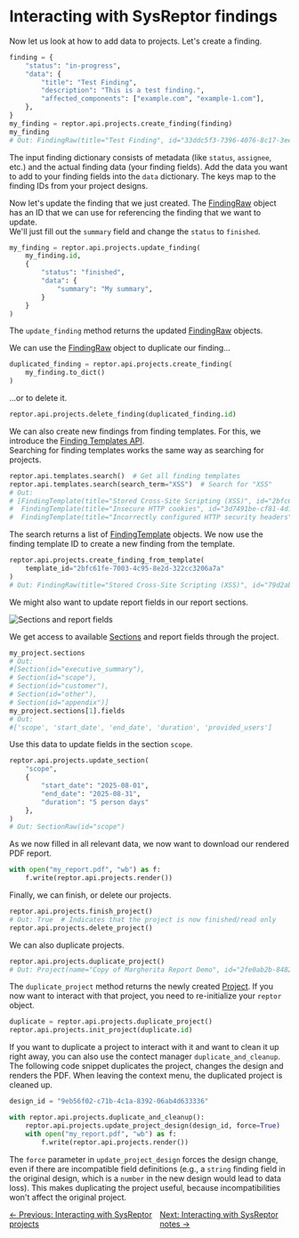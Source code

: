 # Interacting with SysReptor findings

Now let us look at how to add data to projects. Let's create a finding.

```python title="Create finding"
finding = {
    "status": "in-progress",
    "data": {
        "title": "Test Finding",
        "description": "This is a test finding.",
        "affected_components": ["example.com", "example-1.com"],
    },
}
my_finding = reptor.api.projects.create_finding(finding)
my_finding
# Out: FindingRaw(title="Test Finding", id="33ddc5f3-7396-4076-8c17-3eee16465840")
```

The input finding dictionary consists of metadata (like `status`, `assignee`, etc.) and the actual finding data (your finding fields). Add the data you want to add to your finding fields into the `data` dictionary. The keys map to the finding IDs from your project designs.

Now let's update the finding that we just created. The [FindingRaw](/python-library/dataclasses/finding.md#reptor.models.Finding.FindingRaw) object has an ID that we can use for referencing the finding that we want to update.  
We'll just fill out the `summary` field and change the `status` to `finished`.

```python title="Update the finding we just created"
my_finding = reptor.api.projects.update_finding(
    my_finding.id,
    {
        "status": "finished",
        "data": {
            "summary": "My summary",
        }
    }
)
```

The `update_finding` method returns the updated [FindingRaw](/python-library/dataclasses/finding.md#reptor.models.Finding.FindingRaw) objects.

We can use the [FindingRaw](/python-library/dataclasses/finding.md#reptor.models.Finding.FindingRaw) object to duplicate our finding...

```python title="Duplicate finding"
duplicated_finding = reptor.api.projects.create_finding(
    my_finding.to_dict()
)
```

...or to delete it.

```python title="Delete finding"
reptor.api.projects.delete_finding(duplicated_finding.id)
```

We can also create new findings from finding templates. For this, we introduce the [Finding Templates API](/python-library/api/templates.md).  
Searching for finding templates works the same way as searching for projects.

```python title="Search finding templates"
reptor.api.templates.search()  # Get all finding templates
reptor.api.templates.search(search_term="XSS")  # Search for "XSS"
# Out:
# [FindingTemplate(title="Stored Cross-Site Scripting (XSS)", id="2bfc61fe-7003-4c95-8e2d-322cc3206a7a"),
#  FindingTemplate(title="Insecure HTTP cookies", id="3d7491be-cf81-4d1c-82cd-d71451786f9f"),
#  FindingTemplate(title="Incorrectly configured HTTP security headers", id="e63df410-42f2-49ad-837c-0d6d343a040c")]
```

The search returns a list of [FindingTemplate](/python-library/dataclasses/finding-template.md#reptor.models.FindingTemplate.FindingTemplate) objects.
We now use the finding template ID to create a new finding from the template.

```python title="Create finding from templates"
reptor.api.projects.create_finding_from_template(
    template_id="2bfc61fe-7003-4c95-8e2d-322cc3206a7a"
)
# Out: FindingRaw(title="Stored Cross-Site Scripting (XSS)", id="79d2abd6-74f6-417a-878f-2d46fc78eef0")
```

We might also want to update report fields in our report sections.

![Sections and report fields](/images/sections.png)

We get access to available [Sections](/python-library/dataclasses/section.md#reptor.models.Section.Section) and report fields through the project.

```python title="Get available sections and report fields"
my_project.sections
# Out:
#[Section(id="executive_summary"),
# Section(id="scope"),
# Section(id="customer"),
# Section(id="other"),
# Section(id="appendix")]
my_project.sections[1].fields
# Out:
#['scope', 'start_date', 'end_date', 'duration', 'provided_users']
```

Use this data to update fields in the section `scope`.

```python title="Update report fields"
reptor.api.projects.update_section(
    "scope",
    {
        "start_date": "2025-08-01",
        "end_date": "2025-08-31",
        "duration": "5 person days"
    },
)
# Out: SectionRaw(id="scope")
```

As we now filled in all relevant data, we now want to download our rendered PDF report.

```python title="Render report and save as file"
with open("my_report.pdf", "wb") as f:
    f.write(reptor.api.projects.render())
```

Finally, we can finish, or delete our projects.

```python title="Finish or delete projects"
reptor.api.projects.finish_project()
# Out: True  # Indicates that the project is now finished/read only
reptor.api.projects.delete_project()
```

We can also duplicate projects.

```python title="Duplicate project"
reptor.api.projects.duplicate_project()
# Out: Project(name="Copy of Margherita Report Demo", id="2fe0ab2b-8482-49fa-a3b5-1d0d7bb49c01")
```

The `duplicate_project` method returns the newly created [Project](/python-library/dataclasses/project.md#reptor.models.Project.Project). If you now want to interact with that project, you need to re-initialize your `reptor` object.

```python title="Switch project after duplicate"
duplicate = reptor.api.projects.duplicate_project()
reptor.api.projects.init_project(duplicate.id)
```

If you want to duplicate a project to interact with it and want to clean it up right away, you can also use the contect manager `duplicate_and_cleanup`.  
The following code snippet duplicates the project, changes the design and renders the PDF. When leaving the context menu, the duplicated project is cleaned up.

```python title="Duplicate project and render with alternative design"
design_id = "9eb56f02-c71b-4c1a-8392-06ab4d633336"

with reptor.api.projects.duplicate_and_cleanup():
    reptor.api.projects.update_project_design(design_id, force=True)
    with open("my_report.pdf", "wb") as f:
        f.write(reptor.api.projects.render())
```

The `force` parameter in `update_project_design` forces the design change, even if there are incompatible field definitions (e.g., a `string` finding field in the original design, which is a `number` in the new design would lead to data loss). This makes duplicating the project useful, because incompatibilities won't affect the original project.

<div style="display: flex; justify-content: space-between;">
  <span><a href="../../part-1/projects">← Previous: Interacting with SysReptor projects</a></span>
  <span><a href="../../part-3/notes">Next: Interacting with SysReptor notes →</a></span>
</div>